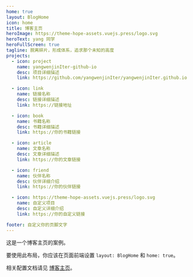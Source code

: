 ```yaml
---
home: true
layout: BlogHome
icon: home
title: 博客主页
heroImage: https://theme-hope-assets.vuejs.press/logo.svg
heroText: yang 同学
heroFullScreen: true
tagline: 脱离碎片，形成体系，追求那个未知的高度
projects:
  - icon: project
    name: yangwenjinIter-github-io
    desc: 项目详细描述
    link: https://github.com/yangwenjinIter/yangwenjinIter.github.io

  - icon: link
    name: 链接名称
    desc: 链接详细描述
    link: https://链接地址

  - icon: book
    name: 书籍名称
    desc: 书籍详细描述
    link: https://你的书籍链接

  - icon: article
    name: 文章名称
    desc: 文章详细描述
    link: https://你的文章链接

  - icon: friend
    name: 伙伴名称
    desc: 伙伴详细介绍
    link: https://你的伙伴链接

  - icon: https://theme-hope-assets.vuejs.press/logo.svg
    name: 自定义项目
    desc: 自定义详细介绍
    link: https://你的自定义链接

footer: 自定义你的页脚文字
---
```


这是一个博客主页的案例。

要使用此布局，你应该在页面前端设置 `layout: BlogHome` 和 `home: true`。

相关配置文档请见 [博客主页](https://theme-hope.vuejs.press/zh/guide/blog/home.html)。


